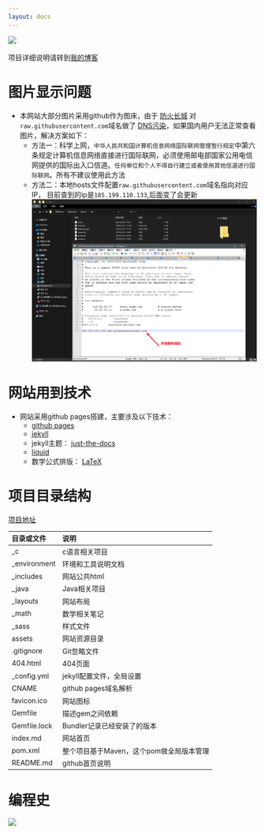 ```yaml
---
layout: docs
---
```


![](https://img.shields.io/github/repo-size/guosonglu/code-notes?label=%E4%BB%93%E5%BA%93%E5%A4%A7%E5%B0%8F&style=social)

项目详细说明请转到[我的博客](https://www.luguosong.com/)


# 图片显示问题

- 本网站大部分图片采用github作为图床，由于
  [防火长城](https://zh.wikipedia.org/wiki/%E9%98%B2%E7%81%AB%E9%95%BF%E5%9F%8E)
  对`raw.githubusercontent.com`域名做了
  [DNS污染](https://zh.wikipedia.org/wiki/%E5%9F%9F%E5%90%8D%E6%9C%8D%E5%8A%A1%E5%99%A8%E7%BC%93%E5%AD%98%E6%B1%A1%E6%9F%93)，如果国内用户无法正常查看图片，解决方案如下：
  - 方法一：科学上网，`中华人民共和国计算机信息网络国际联网管理暂行规定`中第六条规定计算机信息网络直接进行国际联网，必须使用邮电部国家公用电信网提供的国际出入口信道。`任何单位和个人不得自行建立或者使用其他信道进行国际联网`。所有不建议使用此方法
  - 方法二：本地hosts文件配置`raw.githubusercontent.com`域名指向对应IP，
    目前查到的ip是`185.199.110.133`,后面变了会更新
    ![](/assets/images/Snipaste_2021-09-18_17-03-50.png)

# 网站用到技术

- 网站采用github pages搭建，主要涉及以下技术：
  - [github pages](https://docs.github.com/cn/pages)
  - [jekyll](https://jekyllrb.com/)
  - jekyll主题：
    [just-the-docs](https://github.com/pmarsceill/just-the-docs)
  - [liquid](https://github.com/Shopify/liquid/wiki)
  - 数学公式排版：
    [LaTeX](https://www.latex-project.org/)

# 项目目录结构

[项目地址](https://github.com/guosonglu/code-notes)

| 目录或文件     | 说明                                |
|:-------------|:------------------------------------|
| _c           | c语言相关项目                         |
| _environment | 环境和工具说明文档                     |
| _includes    | 网站公共html                         |
| _java        | Java相关项目                         |
| _layouts     | 网站布局                             |
| _math        | 数学相关笔记                          |
| _sass        | 样式文件                             |
| assets       | 网站资源目录                          |
| .gitignore   | Git忽略文件                          |
| 404.html     | 404页面                             |
| _config.yml  | jekyll配置文件，全局设置               |
| CNAME        | github pages域名解析                 |
| favicon.ico  | 网站图标                             |
| Gemfile      | 描述gem之间依赖                       |
| Gemfile.lock | Bundler记录已经安装了的版本            |
| index.md     | 网站首页                             |
| pom.xml      | 整个项目基于Maven，这个pom做全局版本管理 |
| README.md    | github首页说明                       |

# 编程史

![](https://edrawcloudpubliccn.oss-cn-shenzhen.aliyuncs.com/viewer/self/1059758/share/2021-7-30/1627611901/main.svg)





